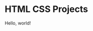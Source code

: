 # HTML CSS Projects
 <!DOCTYPE html>
<html lang="en">
<title>This is a title</title>
<p>Hello, world!</p>
</html> 
